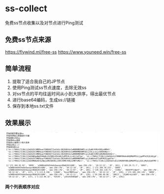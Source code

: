 # ss-collect

免费ss节点收集以及对节点进行Ping测试

## 免费ss节点来源
https://flywind.ml/free-ss
https://www.youneed.win/free-ss

## 简单流程

1. 提取了适合我自己的JP节点
2. 使用Ping测试ss节点速度，去除无效ss
3. 对ss节点的平均往返时间从小到大排序，得出最优节点
4. 进行base64编码，生成ss://链接
5. 保存到本地ss.txt文件

## 效果展示

![test](https://raw.githubusercontent.com/DiCaprio17/ss-collect/master/test.png)

**两个列表顺序对应**